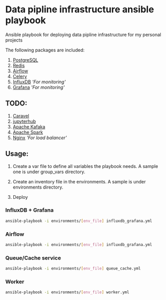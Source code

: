 # Data pipline infrastructure ansible playbook

Ansible playbook for deploying data pipline infrastructure for my personal projects

The following packages are included:

1. [PostgreSQL](https://www.postgresql.org/)
2. [Redis](http://redis.io/)
3. [Airflow](https://github.com/apache/incubator-airflow)
4. [Celery](http://docs.celeryproject.org/en/latest/)  
5. [InfluxDB](https://influxdata.com/) *'For monitoring'*  
6. [Grafana](http://grafana.org/) *'For monitoring'*  

## TODO:

1. [Caravel](https://github.com/airbnb/caravel)
2. [jupyterhub](https://github.com/jupyterhub/jupyterhub)
3. [Apache Kafaka](http://kafka.apache.org/)
4. [Apache Spark](http://spark.apache.org/)
5. [Nginx](https://nginx.org/en/) *'For load balancer'*

## Usage:

1. Create a var file to define all variables the playbook needs. A sample one is under group_vars directory.

2. Create an inventory file in the environments. A sample is under environments directory.

3. Deploy

### InfluxDB + Grafana


```bash
ansible-playbook -i environments/[env_file] influxdb_grafana.yml
```

### Airflow

```bash
ansible-playbook -i environments/[env_file] influxdb_grafana.yml
```

### Queue/Cache service
```bash
ansible-playbook -i environments/[env_file] queue_cache.yml
```

### Worker
```bash
ansible-playbook -i environments/[env_file] worker.yml
```
